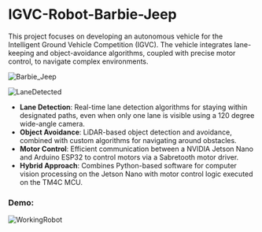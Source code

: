 # IGVC-Robot-Barbie-Jeep
This project focuses on developing an autonomous vehicle for the Intelligent Ground Vehicle Competition (IGVC). The vehicle integrates lane-keeping and object-avoidance algorithms, coupled with precise motor control, to navigate complex environments.

![Barbie_Jeep](https://github.com/user-attachments/assets/15254247-9e39-4a58-9c51-314bbc024136)

![LaneDetected](https://github.com/user-attachments/assets/7750169f-7922-4f8d-8964-09a401086e49)

- **Lane Detection**: Real-time lane detection algorithms for staying within designated paths, even when only one lane is visible using a 120 degree wide-angle camera.
- **Object Avoidance**: LiDAR-based object detection and avoidance, combined with custom algorithms for navigating around obstacles.
- **Motor Control**: Efficient communication between a NVIDIA Jetson Nano and Arduino ESP32 to control motors via a Sabretooth motor driver.
- **Hybrid Approach**: Combines Python-based software for computer vision processing on the Jetson Nano with motor control logic executed on the TM4C MCU.

### Demo:
![WorkingRobot](https://github.com/user-attachments/assets/2e4f7a10-6a70-4297-867b-070e7cf05ad1)
